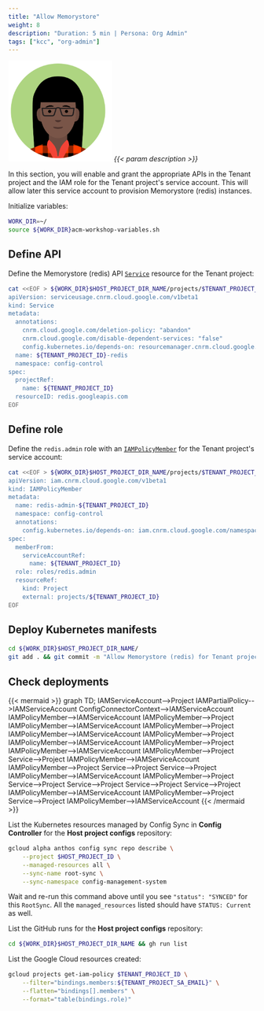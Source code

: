 ```yaml
---
title: "Allow Memorystore"
weight: 8
description: "Duration: 5 min | Persona: Org Admin"
tags: ["kcc", "org-admin"]
---
```

![Org Admin](/images/org-admin.png)
_{{< param description >}}_

In this section, you will enable and grant the appropriate APIs in the Tenant project and the IAM role for the Tenant project's service account. This will allow later this service account to provision Memorystore (redis) instances.

Initialize variables:
```Bash
WORK_DIR=~/
source ${WORK_DIR}acm-workshop-variables.sh
```

## Define API

Define the Memorystore (redis) API [`Service`](https://cloud.google.com/config-connector/docs/reference/resource-docs/serviceusage/service) resource for the Tenant project:
```Bash
cat <<EOF > ${WORK_DIR}$HOST_PROJECT_DIR_NAME/projects/$TENANT_PROJECT_ID/redis-service.yaml
apiVersion: serviceusage.cnrm.cloud.google.com/v1beta1
kind: Service
metadata:
  annotations:
    cnrm.cloud.google.com/deletion-policy: "abandon"
    cnrm.cloud.google.com/disable-dependent-services: "false"
    config.kubernetes.io/depends-on: resourcemanager.cnrm.cloud.google.com/namespaces/config-control/Project/${TENANT_PROJECT_ID}
  name: ${TENANT_PROJECT_ID}-redis
  namespace: config-control
spec:
  projectRef:
    name: ${TENANT_PROJECT_ID}
  resourceID: redis.googleapis.com
EOF
```

## Define role

Define the `redis.admin` role with an [`IAMPolicyMember`](https://cloud.google.com/config-connector/docs/reference/resource-docs/iam/iampolicymember) for the Tenant project's service account:
```Bash
cat <<EOF > ${WORK_DIR}$HOST_PROJECT_DIR_NAME/projects/$TENANT_PROJECT_ID/redis-admin.yaml
apiVersion: iam.cnrm.cloud.google.com/v1beta1
kind: IAMPolicyMember
metadata:
  name: redis-admin-${TENANT_PROJECT_ID}
  namespace: config-control
  annotations:
    config.kubernetes.io/depends-on: iam.cnrm.cloud.google.com/namespaces/config-control/IAMServiceAccount/${TENANT_PROJECT_ID},resourcemanager.cnrm.cloud.google.com/namespaces/config-control/Project/${TENANT_PROJECT_ID}
spec:
  memberFrom:
    serviceAccountRef:
      name: ${TENANT_PROJECT_ID}
  role: roles/redis.admin
  resourceRef:
    kind: Project
    external: projects/${TENANT_PROJECT_ID}
EOF
```

## Deploy Kubernetes manifests

```Bash
cd ${WORK_DIR}$HOST_PROJECT_DIR_NAME/
git add . && git commit -m "Allow Memorystore (redis) for Tenant project" && git push origin main
```

## Check deployments

{{< mermaid >}}
graph TD;
  IAMServiceAccount-->Project
  IAMPartialPolicy-->IAMServiceAccount
  ConfigConnectorContext-->IAMServiceAccount
  IAMPolicyMember-->IAMServiceAccount
  IAMPolicyMember-->Project
  IAMPolicyMember-->IAMServiceAccount
  IAMPolicyMember-->Project
  IAMPolicyMember-->IAMServiceAccount
  IAMPolicyMember-->Project
  IAMPolicyMember-->IAMServiceAccount
  IAMPolicyMember-->Project
  IAMPolicyMember-->IAMServiceAccount
  IAMPolicyMember-->Project
  Service-->Project
  IAMPolicyMember-->IAMServiceAccount
  IAMPolicyMember-->Project
  Service-->Project
  Service-->Project
  IAMPolicyMember-->IAMServiceAccount
  IAMPolicyMember-->Project
  Service-->Project
  Service-->Project
  Service-->Project
  Service-->Project
  IAMPolicyMember-->IAMServiceAccount
  IAMPolicyMember-->Project
  Service-->Project
  IAMPolicyMember-->IAMServiceAccount
{{< /mermaid >}}

List the Kubernetes resources managed by Config Sync in **Config Controller** for the **Host project configs** repository:
```Bash
gcloud alpha anthos config sync repo describe \
    --project $HOST_PROJECT_ID \
    --managed-resources all \
    --sync-name root-sync \
    --sync-namespace config-management-system
```
Wait and re-run this command above until you see `"status": "SYNCED"` for this `RootSync`. All the `managed_resources` listed should have `STATUS: Current` as well.

List the GitHub runs for the **Host project configs** repository:
```Bash
cd ${WORK_DIR}$HOST_PROJECT_DIR_NAME && gh run list
```

List the Google Cloud resources created:
```Bash
gcloud projects get-iam-policy $TENANT_PROJECT_ID \
    --filter="bindings.members:${TENANT_PROJECT_SA_EMAIL}" \
    --flatten="bindings[].members" \
    --format="table(bindings.role)"
```
